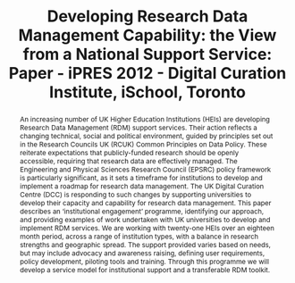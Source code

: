 ---
abstract: 'An increasing number of UK Higher Education Institutions (HEIs) are developing
  Research Data Management (RDM) support services. Their action reflects a changing
  technical, social and political environment, guided by principles set out in the
  Research Councils UK (RCUK) Common Principles on Data Policy. These reiterate expectations
  that publicly-funded research should be openly accessible, requiring that research
  data are effectively managed. The Engineering and Physical Sciences Research Council
  (EPSRC) policy framework is particularly significant, as it sets a timeframe for
  institutions to develop and implement a roadmap for research data management.

  The UK Digital Curation Centre (DCC) is responding to such changes by supporting
  universities to develop their capacity and capability for research data management.
  This paper describes an ‘institutional engagement’ programme, identifying our approach,
  and providing examples of work undertaken with UK universities to develop and implement
  RDM services. We are working with twenty-one HEIs over an eighteen month period,
  across a range of institution types, with a balance in research strengths and geographic
  spread. The support provided varies based on needs, but may include advocacy and
  awareness raising, defining user requirements, policy development, piloting tools
  and training. Through this programme we will develop a service model for institutional
  support and a transferable RDM toolkit.'
creators:
- Whyte, Angus
- Pryor, Graham
- Jones, Sarah
date: null
document_url: https://services.phaidra.univie.ac.at/api/object/o:293775/download
grand_parent: iPRES
institutions: []
keywords:
- ischool
- toronto
- canada
- research data management
- data sharing
- university
- higher education
- infrastructure
- research data policy
- data management
landing_page_url: https://phaidra.univie.ac.at/o:293775
language: eng
layout: publication
license: CC BY-NC-SA 3.0 AT
notes_url: null
parent: iPRES 2012
presentation_url: null
size: 676702
source_name: iPRES
title: 'Developing Research Data Management Capability: the View from a National Support
  Service: Paper - iPRES 2012 - Digital Curation Institute, iSchool, Toronto'
type: paper
year: 2012
---